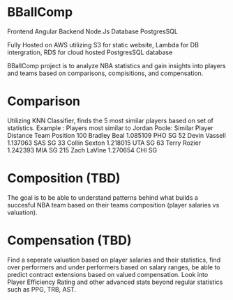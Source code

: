 # BBallComp

Frontend Angular
Backend Node.Js
Database PostgresSQL

Fully Hosted on AWS utilizing S3 for static website, Lambda for DB intergration, RDS for cloud hosted PostgresSQL database

BBallComp project is to analyze NBA statistics and gain insights into players and teams based on comparisons, compisitions, and compensation.

# Comparison
Utilizing KNN Classifier, finds the 5 most similar players based on set of statistics.
Example :
Players most similar to Jordan Poole:
    Similar Player  Distance Team Position
100   Bradley Beal  1.085109  PHO       SG
52   Devin Vassell  1.137063  SAS       SG
33   Collin Sexton  1.218015  UTA       SG
63    Terry Rozier  1.242393  MIA       SG
215    Zach LaVine  1.270654  CHI       SG


# Composition (TBD)
The goal is to be able to understand patterns behind what builds a succesful NBA team based on their teams composition (player salaries vs valuation).

# Compensation (TBD)
Find a seperate valuation based on player salaries and their statistics, find over performers and under performers based on salary ranges, be able to predict contract extensions based on valued compensation.
Look into Player Efficiency Rating and other advanced stats beyond regular statistics such as PPG, TRB, AST. 
